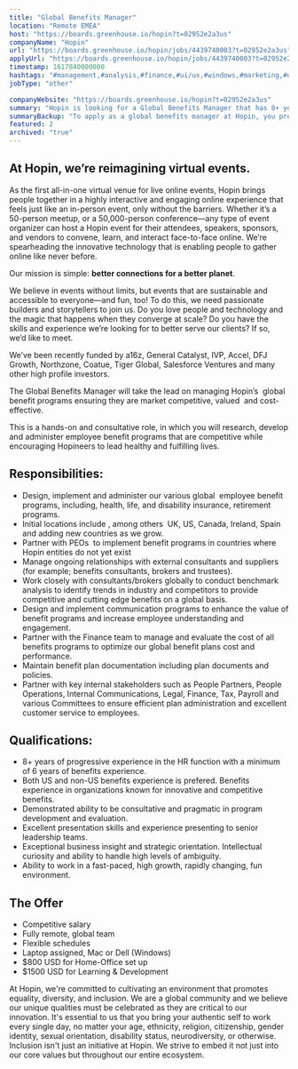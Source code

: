 ```yaml
---
title: "Global Benefits Manager"
location: "Remote EMEA"
host: "https://boards.greenhouse.io/hopin?t=02952e2a3us"
companyName: "Hopin"
url: "https://boards.greenhouse.io/hopin/jobs/4439740003?t=02952e2a3us"
applyUrl: "https://boards.greenhouse.io/hopin/jobs/4439740003?t=02952e2a3us#app"
timestamp: 1617840000000
hashtags: "#management,#analysis,#finance,#ui/ux,#windows,#marketing,#office,#operations,#optimization"
jobType: "other"

companyWebsite: "https://boards.greenhouse.io/hopin?t=02952e2a3us"
summary: "Hopin is looking for a Global Benefits Manager that has 8+ years of progressive experience in the HR function with a minimum of 6 years of benefits experience."
summaryBackup: "To apply as a global benefits manager at Hopin, you preferably need to have some knowledge of: #management, #ui/ux, #windows."
featured: 2
archived: "true"
---
```


## At Hopin, we’re reimagining virtual events.

As the first all-in-one virtual venue for live online events, Hopin brings people together in a highly interactive and engaging online experience that feels just like an in-person event, only without the barriers. Whether it’s a 50-person meetup, or a 50,000-person conference—any type of event organizer can host a Hopin event for their attendees, speakers, sponsors, and vendors to convene, learn, and interact face-to-face online. We’re spearheading the innovative technology that is enabling people to gather online like never before.

Our mission is simple: **better connections for a better planet**. 

We believe in events without limits, but events that are sustainable and accessible to everyone—and fun, too! To do this, we need passionate builders and storytellers to join us. Do you love people and technology and the magic that happens when they converge at scale? Do you have the skills and experience we’re looking for to better serve our clients? If so, we’d like to meet.

We’ve been recently funded by a16z, General Catalyst, IVP, Accel, DFJ Growth, Northzone, Coatue, Tiger Global, Salesforce Ventures and many other high profile investors.

The Global Benefits Manager will take the lead on managing Hopin’s  global benefit programs ensuring they are market competitive, valued  and cost-effective.

This is a hands-on and consultative role, in which you will research, develop and administer employee benefit programs that are competitive while encouraging Hopineers to lead healthy and fulfilling lives. 

## Responsibilities: 

*   Design, implement and administer our various global  employee benefit programs, including, health, life, and disability insurance, retirement programs.
*   Initial locations include , among others  UK, US, Canada, Ireland, Spain and adding new countries as we grow.
*   Partner with PEOs  to implement benefit programs in countries where Hopin entities do not yet exist
*   Manage ongoing relationships with external consultants and suppliers (for example; benefits consultants, brokers and trustees).
*   Work closely with consultants/brokers globally to conduct benchmark analysis to identify trends in industry and competitors to provide competitive and cutting edge benefits on a global basis.
*   Design and implement communication programs to enhance the value of benefit programs and increase employee understanding and engagement.
*   Partner with the Finance team to manage and evaluate the cost of all benefits programs to optimize our global benefit plans cost and performance.
*   Maintain benefit plan documentation including plan documents and policies.
*   Partner with key internal stakeholders such as People Partners, People Operations, Internal Communications, Legal, Finance, Tax, Payroll and various Committees to ensure efficient plan administration and excellent customer service to employees. 

## Qualifications: 

*   8+ years of progressive experience in the HR function with a minimum of 6 years of benefits experience.
*   Both US and non-US benefits experience is prefered. Benefits experience in organizations known for innovative and competitive benefits.
*   Demonstrated ability to be consultative and pragmatic in program development and evaluation.
*   Excellent presentation skills and experience presenting to senior leadership teams.
*   Exceptional business insight and strategic orientation. Intellectual curiosity and ability to handle high levels of ambiguity.
*   Ability to work in a fast-paced, high growth, rapidly changing, fun environment.

## The Offer

*   Competitive salary
*   Fully remote, global team
*   Flexible schedules
*   Laptop assigned, Mac or Dell (Windows)
*   $800 USD for Home-Office set up
*   $1500 USD for Learning & Development

At Hopin, we're committed to cultivating an environment that promotes equality, diversity, and inclusion. We are a global community and we believe our unique qualities must be celebrated as they are critical to our innovation. It's essential to us that you bring your authentic self to work every single day, no matter your age, ethnicity, religion, citizenship, gender identity, sexual orientation, disability status, neurodiversity, or otherwise. Inclusion isn't just an initiative at Hopin. We strive to embed it not just into our core values but throughout our entire ecosystem.
